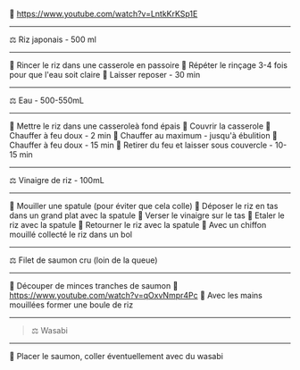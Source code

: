 🔗 https://www.youtube.com/watch?v=LntkKrKSp1E
***
⚖ Riz japonais - 500 ml
***
🔧 Rincer le riz dans une casserole en passoire
🔧 Répéter le rinçage 3-4 fois pour que l'eau soit claire
🔧 Laisser reposer - 30 min
***
⚖ Eau - 500-550mL
***
🔧 Mettre le riz dans une casseroleà fond épais
🔧 Couvrir la casserole
🔧 Chauffer à feu doux - 2 min
🔧 Chauffer au maximum - jusqu'à ébulition
🔧 Chauffer à feu doux - 15 min
🔧 Retirer du feu et laisser sous couvercle - 10-15 min
***
⚖ Vinaigre de riz - 100mL
***
🔧 Mouiller une spatule (pour éviter que cela colle)
🔧 Déposer le riz en tas dans un grand plat avec la spatule
🔧 Verser le vinaigre sur le tas
🔧 Etaler le riz avec la spatule
🔧 Retourner le riz avec la spatule
🔧 Avec un chiffon mouillé collecté le riz dans un bol
***
⚖ Filet de saumon cru (loin de la queue)
***
🔧 Découper de minces tranches de saumon
🔗 https://www.youtube.com/watch?v=qOxvNmpr4Pc
🔧 Avec les mains mouillées former une boule de riz
***
 >⚖ Wasabi
 
***
🔧 Placer le saumon, coller éventuellement avec du wasabi